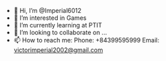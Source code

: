 - 👋 Hi, I’m @Imperial6012
- 👀 I’m interested in Games
- 🌱 I’m currently learning at PTIT
- 💞️ I’m looking to collaborate on ...
- 📫 How to reach me: Phone: +84399595999
                       Email: victorimperial2002@gmail.com

<!---
Imperial6012/Imperial6012 is a ✨ special ✨ repository because its `README.md` (this file) appears on your GitHub profile.
You can click the Preview link to take a look at your changes.
--->
